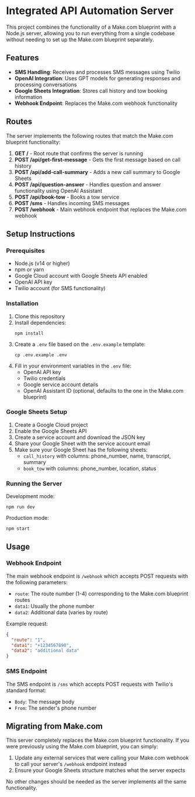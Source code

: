 # Integrated API Automation Server

This project combines the functionality of a Make.com blueprint with a Node.js server, allowing you to run everything from a single codebase without needing to set up the Make.com blueprint separately.

## Features

- **SMS Handling**: Receives and processes SMS messages using Twilio
- **OpenAI Integration**: Uses GPT models for generating responses and processing conversations
- **Google Sheets Integration**: Stores call history and tow booking information
- **Webhook Endpoint**: Replaces the Make.com webhook functionality

## Routes

The server implements the following routes that match the Make.com blueprint functionality:

1. **GET /** - Root route that confirms the server is running
2. **POST /api/get-first-message** - Gets the first message based on call history
3. **POST /api/add-call-summary** - Adds a new call summary to Google Sheets
4. **POST /api/question-answer** - Handles question and answer functionality using OpenAI Assistant
5. **POST /api/book-tow** - Books a tow service
6. **POST /sms** - Handles incoming SMS messages
7. **POST /webhook** - Main webhook endpoint that replaces the Make.com webhook

## Setup Instructions

### Prerequisites

- Node.js (v14 or higher)
- npm or yarn
- Google Cloud account with Google Sheets API enabled
- OpenAI API key
- Twilio account (for SMS functionality)

### Installation

1. Clone this repository
2. Install dependencies:
   ```
   npm install
   ```
3. Create a `.env` file based on the `.env.example` template:
   ```
   cp .env.example .env
   ```
4. Fill in your environment variables in the `.env` file:
   - OpenAI API key
   - Twilio credentials
   - Google service account details
   - OpenAI Assistant ID (optional, defaults to the one in the Make.com blueprint)

### Google Sheets Setup

1. Create a Google Cloud project
2. Enable the Google Sheets API
3. Create a service account and download the JSON key
4. Share your Google Sheet with the service account email
5. Make sure your Google Sheet has the following sheets:
   - `call_history` with columns: phone_number, name, transcript, summary
   - `book_tow` with columns: phone_number, location, status

### Running the Server

Development mode:
```
npm run dev
```

Production mode:
```
npm start
```

## Usage

### Webhook Endpoint

The main webhook endpoint is `/webhook` which accepts POST requests with the following parameters:

- `route`: The route number (1-4) corresponding to the Make.com blueprint routes
- `data1`: Usually the phone number
- `data2`: Additional data (varies by route)

Example request:
```json
{
  "route": "1",
  "data1": "+1234567890",
  "data2": "additional data"
}
```

### SMS Endpoint

The SMS endpoint is `/sms` which accepts POST requests with Twilio's standard format:

- `Body`: The message body
- `From`: The sender's phone number

## Migrating from Make.com

This server completely replaces the Make.com blueprint functionality. If you were previously using the Make.com blueprint, you can simply:

1. Update any external services that were calling your Make.com webhook to call your server's `/webhook` endpoint instead
2. Ensure your Google Sheets structure matches what the server expects

No other changes should be needed as the server implements all the same functionality.

